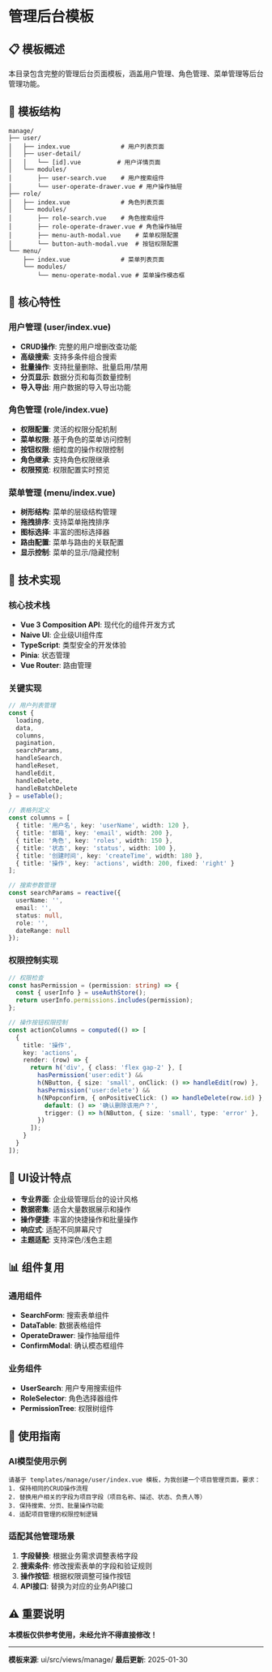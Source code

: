 # 管理后台模板

## 📋 模板概述

本目录包含完整的管理后台页面模板，涵盖用户管理、角色管理、菜单管理等后台管理功能。

## 📁 模板结构

```
manage/
├── user/
│   ├── index.vue              # 用户列表页面
│   ├── user-detail/
│   │   └── [id].vue          # 用户详情页面
│   └── modules/
│       ├── user-search.vue    # 用户搜索组件
│       └── user-operate-drawer.vue # 用户操作抽屉
├── role/
│   ├── index.vue              # 角色列表页面
│   └── modules/
│       ├── role-search.vue    # 角色搜索组件
│       ├── role-operate-drawer.vue # 角色操作抽屉
│       ├── menu-auth-modal.vue    # 菜单权限配置
│       └── button-auth-modal.vue  # 按钮权限配置
└── menu/
    ├── index.vue              # 菜单列表页面
    └── modules/
        └── menu-operate-modal.vue # 菜单操作模态框
```

## 🎯 核心特性

### 用户管理 (user/index.vue)
- **CRUD操作**: 完整的用户增删改查功能
- **高级搜索**: 支持多条件组合搜索
- **批量操作**: 支持批量删除、批量启用/禁用
- **分页显示**: 数据分页和每页数量控制
- **导入导出**: 用户数据的导入导出功能

### 角色管理 (role/index.vue)
- **权限配置**: 灵活的权限分配机制
- **菜单权限**: 基于角色的菜单访问控制
- **按钮权限**: 细粒度的操作权限控制
- **角色继承**: 支持角色权限继承
- **权限预览**: 权限配置实时预览

### 菜单管理 (menu/index.vue)
- **树形结构**: 菜单的层级结构管理
- **拖拽排序**: 支持菜单拖拽排序
- **图标选择**: 丰富的图标选择器
- **路由配置**: 菜单与路由的关联配置
- **显示控制**: 菜单的显示/隐藏控制

## 🔧 技术实现

### 核心技术栈
- **Vue 3 Composition API**: 现代化的组件开发方式
- **Naive UI**: 企业级UI组件库
- **TypeScript**: 类型安全的开发体验
- **Pinia**: 状态管理
- **Vue Router**: 路由管理

### 关键实现
```typescript
// 用户列表管理
const {
  loading,
  data,
  columns,
  pagination,
  searchParams,
  handleSearch,
  handleReset,
  handleEdit,
  handleDelete,
  handleBatchDelete
} = useTable();

// 表格列定义
const columns = [
  { title: '用户名', key: 'userName', width: 120 },
  { title: '邮箱', key: 'email', width: 200 },
  { title: '角色', key: 'roles', width: 150 },
  { title: '状态', key: 'status', width: 100 },
  { title: '创建时间', key: 'createTime', width: 180 },
  { title: '操作', key: 'actions', width: 200, fixed: 'right' }
];

// 搜索参数管理
const searchParams = reactive({
  userName: '',
  email: '',
  status: null,
  role: '',
  dateRange: null
});
```

### 权限控制实现
```typescript
// 权限检查
const hasPermission = (permission: string) => {
  const { userInfo } = useAuthStore();
  return userInfo.permissions.includes(permission);
};

// 操作按钮权限控制
const actionColumns = computed(() => [
  {
    title: '操作',
    key: 'actions',
    render: (row) => {
      return h('div', { class: 'flex gap-2' }, [
        hasPermission('user:edit') &&
        h(NButton, { size: 'small', onClick: () => handleEdit(row) }, '编辑'),
        hasPermission('user:delete') &&
        h(NPopconfirm, { onPositiveClick: () => handleDelete(row.id) }, {
          default: () => '确认删除该用户？',
          trigger: () => h(NButton, { size: 'small', type: 'error' }, '删除')
        })
      ]);
    }
  }
]);
```

## 🎨 UI设计特点

- **专业界面**: 企业级管理后台的设计风格
- **数据密集**: 适合大量数据展示和操作
- **操作便捷**: 丰富的快捷操作和批量操作
- **响应式**: 适配不同屏幕尺寸
- **主题适配**: 支持深色/浅色主题

## 📊 组件复用

### 通用组件
- **SearchForm**: 搜索表单组件
- **DataTable**: 数据表格组件
- **OperateDrawer**: 操作抽屉组件
- **ConfirmModal**: 确认模态框组件

### 业务组件
- **UserSearch**: 用户专用搜索组件
- **RoleSelector**: 角色选择器组件
- **PermissionTree**: 权限树组件

## 🚀 使用指南

### AI模型使用示例
```
请基于 templates/manage/user/index.vue 模板，为我创建一个项目管理页面，要求：
1. 保持相同的CRUD操作流程
2. 替换用户相关的字段为项目字段（项目名称、描述、状态、负责人等）
3. 保持搜索、分页、批量操作功能
4. 适配项目管理的权限控制逻辑
```

### 适配其他管理场景
1. **字段替换**: 根据业务需求调整表格字段
2. **搜索条件**: 修改搜索表单的字段和验证规则
3. **操作按钮**: 根据权限调整可操作按钮
4. **API接口**: 替换为对应的业务API接口

## ⚠️ 重要说明

**本模板仅供参考使用，未经允许不得直接修改！**

---
**模板来源**: ui/src/views/manage/
**最后更新**: 2025-01-30